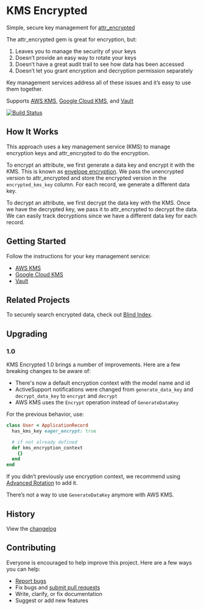 # KMS Encrypted

Simple, secure key management for [attr_encrypted](https://github.com/attr-encrypted/attr_encrypted)

The attr_encrypted gem is great for encryption, but:

1. Leaves you to manage the security of your keys
2. Doesn’t provide an easy way to rotate your keys
3. Doesn’t have a great audit trail to see how data has been accessed
4. Doesn’t let you grant encryption and decryption permission separately

Key management services address all of these issues and it’s easy to use them together.

Supports [AWS KMS](https://aws.amazon.com/kms/), [Google Cloud KMS](https://cloud.google.com/kms/), and [Vault](https://www.vaultproject.io/)

[![Build Status](https://travis-ci.org/ankane/kms_encrypted.svg?branch=master)](https://travis-ci.org/ankane/kms_encrypted)

## How It Works

This approach uses a key management service (KMS) to manage encryption keys and attr_encrypted to do the encryption.

To encrypt an attribute, we first generate a data key and encrypt it with the KMS. This is known as [envelope encryption](https://cloud.google.com/kms/docs/envelope-encryption). We pass the unencrypted version to attr_encrypted and store the encrypted version in the `encrypted_kms_key` column. For each record, we generate a different data key.

To decrypt an attribute, we first decrypt the data key with the KMS. Once we have the decrypted key, we pass it to attr_encrypted to decrypt the data. We can easily track decryptions since we have a different data key for each record.

## Getting Started

Follow the instructions for your key management service:

- [AWS KMS](guides/Amazon.md)
- [Google Cloud KMS](guides/Google.md)
- [Vault](guides/Vault.md)

## Related Projects

To securely search encrypted data, check out [Blind Index](https://github.com/ankane/blind_index).

## Upgrading

### 1.0

KMS Encrypted 1.0 brings a number of improvements. Here are a few breaking changes to be aware of:

- There's now a default encryption context with the model name and id
- ActiveSupport notifications were changed from `generate_data_key` and `decrypt_data_key` to `encrypt` and `decrypt`
- AWS KMS uses the `Encrypt` operation instead of `GenerateDataKey`

For the previous behavior, use:

```ruby
class User < ApplicationRecord
  has_kms_key eager_encrypt: true

  # if not already defined
  def kms_encryption_context
    {}
  end
end
```

If you didn’t previously use encryption context, we recommend using [Advanced Rotation](Advanced-Rotation.md) to add it.

There’s not a way to use `GenerateDataKey` anymore with AWS KMS.

## History

View the [changelog](CHANGELOG.md)

## Contributing

Everyone is encouraged to help improve this project. Here are a few ways you can help:

- [Report bugs](https://github.com/ankane/kms_encrypted/issues)
- Fix bugs and [submit pull requests](https://github.com/ankane/kms_encrypted/pulls)
- Write, clarify, or fix documentation
- Suggest or add new features
